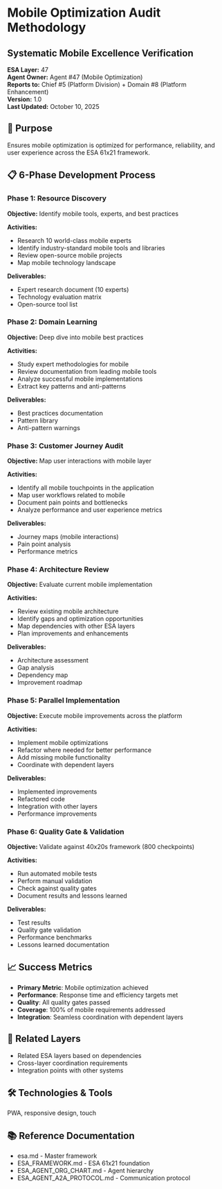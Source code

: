 # Mobile Optimization Audit Methodology
## Systematic Mobile Excellence Verification

**ESA Layer:** 47  
**Agent Owner:** Agent #47 (Mobile Optimization)  
**Reports to:** Chief #5 (Platform Division) + Domain #8 (Platform Enhancement)  
**Version:** 1.0  
**Last Updated:** October 10, 2025

## 🎯 Purpose
Ensures mobile optimization is optimized for performance, reliability, and user experience across the ESA 61x21 framework.

## 📋 6-Phase Development Process

### Phase 1: Resource Discovery
**Objective:** Identify mobile tools, experts, and best practices

**Activities:**
- Research 10 world-class mobile experts
- Identify industry-standard mobile tools and libraries
- Review open-source mobile projects
- Map mobile technology landscape

**Deliverables:**
- Expert research document (10 experts)
- Technology evaluation matrix
- Open-source tool list

### Phase 2: Domain Learning
**Objective:** Deep dive into mobile best practices

**Activities:**
- Study expert methodologies for mobile
- Review documentation from leading mobile tools
- Analyze successful mobile implementations
- Extract key patterns and anti-patterns

**Deliverables:**
- Best practices documentation
- Pattern library
- Anti-pattern warnings

### Phase 3: Customer Journey Audit
**Objective:** Map user interactions with mobile layer

**Activities:**
- Identify all mobile touchpoints in the application
- Map user workflows related to mobile
- Document pain points and bottlenecks
- Analyze performance and user experience metrics

**Deliverables:**
- Journey maps (mobile interactions)
- Pain point analysis
- Performance metrics

### Phase 4: Architecture Review
**Objective:** Evaluate current mobile implementation

**Activities:**
- Review existing mobile architecture
- Identify gaps and optimization opportunities
- Map dependencies with other ESA layers
- Plan improvements and enhancements

**Deliverables:**
- Architecture assessment
- Gap analysis
- Dependency map
- Improvement roadmap

### Phase 5: Parallel Implementation
**Objective:** Execute mobile improvements across the platform

**Activities:**
- Implement mobile optimizations
- Refactor where needed for better performance
- Add missing mobile functionality
- Coordinate with dependent layers

**Deliverables:**
- Implemented improvements
- Refactored code
- Integration with other layers
- Performance improvements

### Phase 6: Quality Gate & Validation
**Objective:** Validate against 40x20s framework (800 checkpoints)

**Activities:**
- Run automated mobile tests
- Perform manual validation
- Check against quality gates
- Document results and lessons learned

**Deliverables:**
- Test results
- Quality gate validation
- Performance benchmarks
- Lessons learned documentation

## 📈 Success Metrics
- **Primary Metric**: Mobile optimization achieved
- **Performance**: Response time and efficiency targets met
- **Quality**: All quality gates passed
- **Coverage**: 100% of mobile requirements addressed
- **Integration**: Seamless coordination with dependent layers

## 🔗 Related Layers
- Related ESA layers based on dependencies
- Cross-layer coordination requirements
- Integration points with other systems

## 🛠️ Technologies & Tools
PWA, responsive design, touch

## 📚 Reference Documentation
- esa.md - Master framework
- ESA_FRAMEWORK.md - ESA 61x21 foundation
- ESA_AGENT_ORG_CHART.md - Agent hierarchy
- ESA_AGENT_A2A_PROTOCOL.md - Communication protocol
